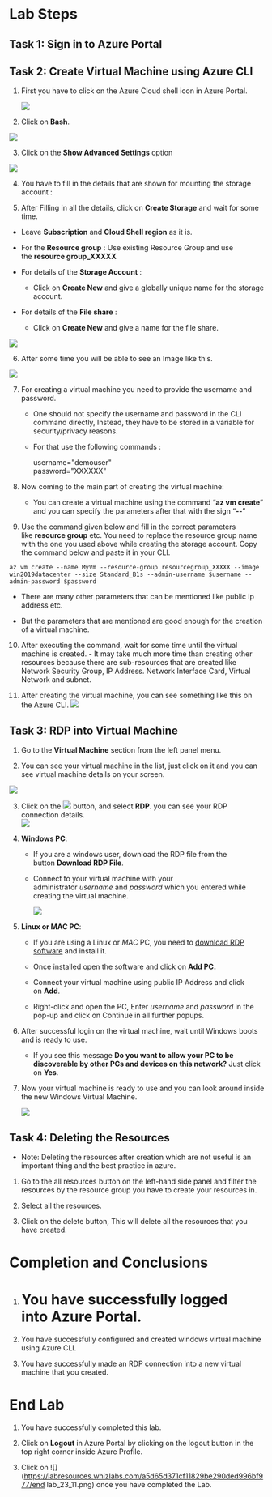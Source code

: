 # Lab Steps

## Task 1: Sign in to Azure Portal

## Task 2: Create Virtual Machine using Azure CLI 

1.  First you have to click on the Azure Cloud shell icon in Azure Portal.
    
    ![](https://labresources.whizlabs.com/a5d65d371cf11829be290ded996bf977/2022_02_09_14_05_32_home_microsoft_azure_53_36.jpg)
    
2.  Click on **Bash**.
    

![](https://labresources.whizlabs.com/a5d65d371cf11829be290ded996bf977/2022_03_04_21_57_40_document1_word.jpg)

3.  Click on the **Show Advanced Settings** option
    

![](https://labresources.whizlabs.com/a5d65d371cf11829be290ded996bf977/image4_54_22.png)

4. You have to fill in the details that are shown for mounting the storage account :

5. After Filling in all the details, click on **Create Storage** and wait for some time.

-   Leave **Subscription** and **Cloud Shell region** as it is.
-   For the **Resource group** : Use existing Resource Group and use the **resource group_XXXXX**
-   For details of the **Storage Account** : 
    
    -   Click on **Create New** and give a globally unique name for the storage account.
        
-   For details of the **File share** : 
    
    -   Click on **Create New** and give a name for the file share.
        

![](https://labresources.whizlabs.com/a5d65d371cf11829be290ded996bf977/2022_02_09_14_19_40__55_27.jpg)

6.  After some time you will be able to see an Image like this.
    

![](https://labresources.whizlabs.com/a5d65d371cf11829be290ded996bf977/2022-02-09_14_23_35-home_-_microsoft_azure_55_58.png)

7.  For creating a virtual machine you need to provide the username and password. 
    
    -   One should not specify the username and password in the CLI command directly, Instead, they have to be stored in a variable for security/privacy reasons.
        
    -   For that use the following commands :
        
        username="demouser"  
        password="XXXXXX"
8.  Now coming to the main part of creating the virtual machine:
    
    -   You can create a virtual machine using the command “**az vm create**” and you can specify the parameters after that with the sign “**--**”
        
9.  Use the command given below and fill in the correct parameters like **resource group** etc. You need to replace the resource group name with the one you used above while creating the storage account. Copy the command below and paste it in your CLI.
    
```
az vm create --name MyVm --resource-group resourcegroup_XXXXX --image win2019datacenter --size Standard_B1s --admin-username $username --admin-password $password
```

-   There are many other parameters that can be mentioned like public ip address etc.
    
-   But the parameters that are mentioned are good enough for the creation of a virtual machine.
    
10.  After executing the command, wait for some time until the virtual machine is created.
    -   It may take much more time than creating other resources because there are sub-resources that are created like Network Security Group, IP Address. Network Interface Card, Virtual Network and subnet.

11.  After creating the virtual machine, you can see something like this on the Azure CLI.
    ![](https://labresources.whizlabs.com/a5d65d371cf11829be290ded996bf977/2022-02-09_13_50_48-settings.png)

## Task 3: RDP into Virtual Machine

1.  Go to the **Virtual Machine** section from the left panel menu.
    
2.  You can see your virtual machine in the list, just click on it and you can see virtual machine details on your screen.

![](https://labresources.whizlabs.com/a5d65d371cf11829be290ded996bf977/2022-02-09_13_52_50-myvm_-_microsoft_azure.png)

3.  Click on the ![](https://labresources.whizlabs.com/a5d65d371cf11829be290ded996bf977/image12_57_35.png) button, and select **RDP**. you can see your RDP connection details.  
    ![](https://labresources.whizlabs.com/a5d65d371cf11829be290ded996bf977/2022_02_09_13_53_32_myvm_microsoft_azure.jpg)
4.  **Windows PC**: 
    
    -   If you are a windows user, download the RDP file from the button **Download RDP File**.
        
    -   Connect to your virtual machine with your administrator _username_ and _password_ which you entered while creating the virtual machine.  
          
        ![](https://labresources.whizlabs.com/a5d65d371cf11829be290ded996bf977/2022_02_09_13_53_32_myvm_microsoft_azure_58_43.jpg)
        
5.  **Linux or MAC PC**: 
    
    -   If you are using a Linux or _MAC_ PC, you need to [download RDP software](https://docs.microsoft.com/en-us/windows-server/remote/remote-desktop-services/clients/remote-desktop-clients) and install it.
        
    -   Once installed open the software and click on **Add PC.**
        
    -   Connect your virtual machine using public IP Address and click on **Add**.
        
    -   Right-click and open the PC, Enter _username_ and _password_ in the pop-up and click on Continue in all further popups.
        
6.  After successful login on the virtual machine, wait until Windows boots and is ready to use.
    
    -   If you see this message **Do you want to allow your PC to be discoverable by other PCs and devices on this network?** Just click on **Yes**.
        
7.  Now your virtual machine is ready to use and you can look around inside the new Windows Virtual Machine. 
    
    ![](https://labresources.whizlabs.com/a5d65d371cf11829be290ded996bf977/image11_59_22.png)

## Task 4: Deleting the Resources

-   Note: Deleting the resources after creation which are not useful is an important thing and the best practice in azure.

1.  Go to the all resources button on the left-hand side panel and filter the resources by the resource group you have to create your resources in.
    
2.  Select all the resources.
    
3.  Click on the delete button, This will delete all the resources that you have created.

# Completion and Conclusions

1.  # You have successfully logged into **Azure Portal**.
    
2.  You have successfully configured and created windows virtual machine using Azure CLI.
    
3.  You have successfully made an RDP connection into a new virtual machine that you created.

# End Lab

1.  You have successfully completed this lab.
    
2.  Click on **Logout** in Azure Portal by clicking on the logout button in the top right corner inside Azure Profile.
    
3.  Click on ![](https://labresources.whizlabs.com/a5d65d371cf11829be290ded996bf977/end lab_23_11.png) once you have completed the Lab.